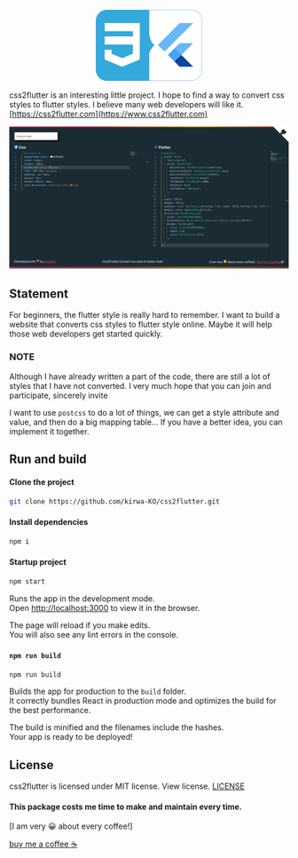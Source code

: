 <p align="center">
  <img src="https://github.com/kirwa-KO/css2flutter/blob/main/logo/css2flutter.png" />
</p>

css2flutter is an interesting little project. I hope to find a way to convert css styles to flutter styles. I believe many web developers will like it.
[https://css2flutter.com](https://www.css2flutter.com)

![](https://github.com/kirwa-KO/css2flutter/blob/main/logo/map.png?raw=true)

## Statement

For beginners, the flutter style is really hard to remember. I want to build a website that converts css styles to flutter style online. Maybe it will help those web developers get started quickly.

### NOTE

Although I have already written a part of the code, there are still a lot of styles that I have not converted. I very much hope that you can join and participate, sincerely invite

I want to use `postcss` to do a lot of things, we can get a style attribute and value, and then do a big mapping table... If you have a better idea, you can implement it together.

## Run and build

#### Clone the project

```bash
git clone https://github.com/kirwa-KO/css2flutter.git
```

#### Install dependencies
```bash
npm i
```

#### Startup project

```bash
npm start
```

Runs the app in the development mode.<br>
Open [http://localhost:3000](http://localhost:3000) to view it in the browser.

The page will reload if you make edits.<br>
You will also see any lint errors in the console.

#### `npm run build`

```shell
npm run build
```

Builds the app for production to the `build` folder.<br>
It correctly bundles React in production mode and optimizes the build for the best performance.

The build is minified and the filenames include the hashes.<br>
Your app is ready to be deployed!

## License
css2flutter is licensed under MIT license. View license. [LICENSE](https://github.com/kirwa-KO/css2flutter/blob/main/LICENSE)

#### This package costs me time to make and maintain every time.
[I am very 😀 about every coffee!]

[buy me a coffee ☕](https://www.buymeacoffee.com/imranbaali)
